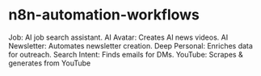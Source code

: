 # n8n-automation-workflows
Job: AI job search assistant. AI Avatar: Creates AI news videos. AI Newsletter: Automates newsletter creation. Deep Personal: Enriches data for outreach. Search Intent: Finds emails for DMs. YouTube: Scrapes &amp; generates from YouTube
